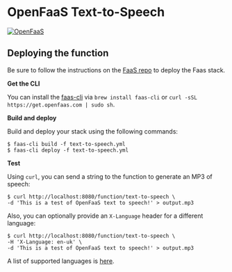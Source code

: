 # OpenFaaS Text-to-Speech

[![OpenFaaS](https://img.shields.io/badge/openfaas-serverless-blue.svg)](https://www.openfaas.com)

## Deploying the function

Be sure to follow the instructions on the [FaaS repo](https://github.com/openfaas/faas) to deploy the Faas stack.

**Get the CLI**

You can install the [faas-cli](https://github.com/openfaas/faas-cli/) via `brew install faas-cli` or `curl -sSL https://get.openfaas.com | sudo sh`.

**Build and deploy**

Build and deploy your stack using the following commands:

```
$ faas-cli build -f text-to-speech.yml
$ faas-cli deploy -f text-to-speech.yml
```

**Test**

Using `curl`, you can send a string to the function to generate an MP3 of speech:

```
$ curl http://localhost:8080/function/text-to-speech \
-d 'This is a test of OpenFaaS text to speech!' > output.mp3
```

Also, you can optionally provide an `X-Language` header for a different language:

```
$ curl http://localhost:8080/function/text-to-speech \
-H 'X-Language: en-uk' \
-d 'This is a test of OpenFaaS text to speech!' > output.mp3
```

A list of supported languages is [here](https://github.com/pndurette/gTTS#lang_list).